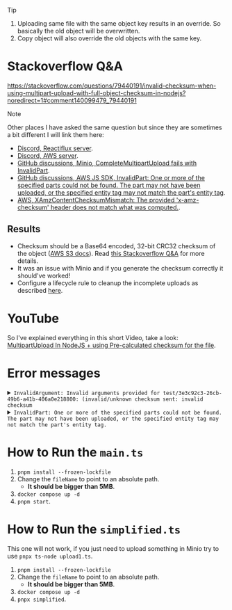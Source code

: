 > [!TIP]
>
> 1. Uploading same file with the same object key results in an override. So basically the old object will be overwritten.
> 2. Copy object will also override the old objects with the same key.

# Stackoverflow Q&A

https://stackoverflow.com/questions/79440191/invalid-checksum-when-using-multipart-upload-with-full-object-checksum-in-nodejs?noredirect=1#comment140099479_79440191

> [!NOTE]
>
> Other places I have asked the same question but since they are sometimes a bit different I will link them here:
>
> - [Discord, Reactiflux server](https://discord.com/channels/102860784329052160/145170347921113088/1339859485560147999).
> - [Discord, AWS server](https://discord.com/channels/423842546947457024/1339901868087840789/1339901868087840789).
> - [GitHub discussions, Minio, CompleteMultipartUpload fails with InvalidPart](https://github.com/minio/minio/discussions/16770).
> - [GitHub discussions, AWS JS SDK, InvalidPart: One or more of the specified parts could not be found. The part may not have been uploaded, or the specified entity tag may not match the part's entity tag](https://github.com/aws/aws-sdk-js-v3/discussions/6883).
> - [AWS, XAmzContentChecksumMismatch: The provided 'x-amz-checksum' header does not match what was computed.](https://repost.aws/questions/QU5H7iryj4S3q4u5-UCsmasQ/xamzcontentchecksummismatch-the-provided-x-amz-checksum-header-does-not-match-what-was-computed).

## Results

- Checksum should be a Base64 encoded, 32-bit CRC32 checksum of the object ([AWS S3 docs](https://docs.aws.amazon.com/AWSJavaScriptSDK/v3/latest/Package/-aws-sdk-client-s3/Interface/CompleteMultipartUploadCommandInput/)). Read [this Stackoverflow Q&A](https://stackoverflow.com/a/79440513/8784518) for more details.
- It was an issue with Minio and if you generate the checksum correctly it should've worked!
- Configure a lifecycle rule to cleanup the incomplete uploads as described [here](https://stackoverflow.com/a/53634176/8784518).

# YouTube

So I've explained everything in this short Video, take a look: [MultipartUpload In NodeJS + using Pre-calculated checksum for the file](https://youtu.be/Pgl_NmbxPUo).

# Error messages

<details>
<summary>
<code>InvalidArgument: Invalid arguments provided for test/3e3c92c3-26cb-49b6-a41b-406a0e218800: (invalid/unknown checksum sent: invalid checksum</code>
</summary>

```bash
[kasir@kasir-lifebooke736 bugs]$ pnpx ts-node simplified.ts
/home/kasir/projects/bugs/node_modules/.pnpm/@smithy+smithy-client@4.1.3/node_modules/@smithy/smithy-client/dist-cjs/index.js:867
  const response = new exceptionCtor({
                   ^
InvalidArgument: Invalid arguments provided for test/3e3c92c3-26cb-49b6-a41b-406a0e218800: (invalid/unknown checksum sent: invalid checksum)
    at throwDefaultError (/home/kasir/projects/bugs/node_modules/.pnpm/@smithy+smithy-client@4.1.3/node_modules/@smithy/smithy-client/dist-cjs/index.js:867:20)
    at /home/kasir/projects/bugs/node_modules/.pnpm/@smithy+smithy-client@4.1.3/node_modules/@smithy/smithy-client/dist-cjs/index.js:876:5
    at de_CommandError (/home/kasir/projects/bugs/node_modules/.pnpm/@aws-sdk+client-s3@3.744.0_aws-crt@1.25.3/node_modules/@aws-sdk/client-s3/dist-cjs/index.js:4970:14)
    at processTicksAndRejections (node:internal/process/task_queues:105:5)
    at async /home/kasir/projects/bugs/node_modules/.pnpm/@smithy+middleware-serde@4.0.2/node_modules/@smithy/middleware-serde/dist-cjs/index.js:35:20
    at async /home/kasir/projects/bugs/node_modules/.pnpm/@aws-sdk+middleware-sdk-s3@3.744.0/node_modules/@aws-sdk/middleware-sdk-s3/dist-cjs/index.js:483:18
    at async /home/kasir/projects/bugs/node_modules/.pnpm/@smithy+middleware-retry@4.0.4/node_modules/@smithy/middleware-retry/dist-cjs/index.js:321:38
    at async /home/kasir/projects/bugs/node_modules/.pnpm/@aws-sdk+middleware-sdk-s3@3.744.0/node_modules/@aws-sdk/middleware-sdk-s3/dist-cjs/index.js:109:22
    at async /home/kasir/projects/bugs/node_modules/.pnpm/@aws-sdk+middleware-sdk-s3@3.744.0/node_modules/@aws-sdk/middleware-sdk-s3/dist-cjs/index.js:136:14
    at async /home/kasir/projects/bugs/node_modules/.pnpm/@aws-sdk+middleware-logger@3.734.0/node_modules/@aws-sdk/middleware-logger/dist-cjs/index.js:33:22 {
  '$fault': 'client',
  '$metadata': {
    httpStatusCode: 400,
    requestId: '182420C19E2100F0',
    extendedRequestId: 'dd9025bab4ad464b049177c95eb6ebf374d3b3fd1af9251148b658df7ac2e3e8',
    cfId: undefined,
    attempts: 1,
    totalRetryDelay: 0
  },
  Code: 'InvalidArgument',
  Key: '3e3c92c3-26cb-49b6-a41b-406a0e218800',
  BucketName: 'test',
  Resource: '/test/3e3c92c3-26cb-49b6-a41b-406a0e218800',
  RequestId: '182420C19E2100F0',
  HostId: 'dd9025bab4ad464b049177c95eb6ebf374d3b3fd1af9251148b658df7ac2e3e8'
}
```

</details>

<details>
<summary>
<code>InvalidPart: One or more of the specified parts could not be found.  The part may not have been uploaded, or the specified entity tag may not match the part's entity tag.</code>
</summary>

```bash
/home/kasir/projects/bugs/node_modules/.pnpm/@smithy+smithy-client@4.1.3/node_modules/@smithy/smithy-client/dist-cjs/index.js:867
  const response = new exceptionCtor({
                   ^
InvalidPart: One or more of the specified parts could not be found.  The part may not have been uploaded, or the specified entity tag may not match the part's entity tag.
    at throwDefaultError (/home/kasir/projects/bugs/node_modules/.pnpm/@smithy+smithy-client@4.1.3/node_modules/@smithy/smithy-client/dist-cjs/index.js:867:20)
    at /home/kasir/projects/bugs/node_modules/.pnpm/@smithy+smithy-client@4.1.3/node_modules/@smithy/smithy-client/dist-cjs/index.js:876:5
    at de_CommandError (/home/kasir/projects/bugs/node_modules/.pnpm/@aws-sdk+client-s3@3.744.0/node_modules/@aws-sdk/client-s3/dist-cjs/index.js:4970:14)
    at processTicksAndRejections (node:internal/process/task_queues:105:5)
    at async /home/kasir/projects/bugs/node_modules/.pnpm/@smithy+middleware-serde@4.0.2/node_modules/@smithy/middleware-serde/dist-cjs/index.js:35:20
    at async /home/kasir/projects/bugs/node_modules/.pnpm/@aws-sdk+middleware-sdk-s3@3.744.0/node_modules/@aws-sdk/middleware-sdk-s3/dist-cjs/index.js:483:18
    at async /home/kasir/projects/bugs/node_modules/.pnpm/@smithy+middleware-retry@4.0.4/node_modules/@smithy/middleware-retry/dist-cjs/index.js:321:38
    at async /home/kasir/projects/bugs/node_modules/.pnpm/@aws-sdk+middleware-sdk-s3@3.744.0/node_modules/@aws-sdk/middleware-sdk-s3/dist-cjs/index.js:109:22
    at async /home/kasir/projects/bugs/node_modules/.pnpm/@aws-sdk+middleware-sdk-s3@3.744.0/node_modules/@aws-sdk/middleware-sdk-s3/dist-cjs/index.js:136:14
    at async /home/kasir/projects/bugs/node_modules/.pnpm/@aws-sdk+middleware-logger@3.734.0/node_modules/@aws-sdk/middleware-logger/dist-cjs/index.js:33:22 {
  '$fault': 'client',
  '$metadata': {
    httpStatusCode: 400,
    requestId: '1823FF7D5AB53B0B',
    extendedRequestId: 'dd9025bab4ad464b049177c95eb6ebf374d3b3fd1af9251148b658df7ac2e3e8',
    cfId: undefined,
    attempts: 1,
    totalRetryDelay: 0
  },
  Code: 'InvalidPart',
  Key: '67aa9fb3-86a8-459f-9a63-b23c9c2a22f7',
  BucketName: 'test',
  Resource: '/test/67aa9fb3-86a8-459f-9a63-b23c9c2a22f7',
  RequestId: '1823FF7D5AB53B0B',
  HostId: 'dd9025bab4ad464b049177c95eb6ebf374d3b3fd1af9251148b658df7ac2e3e8'
}
 ELIFECYCLE  Command failed with exit code 1.
```

</details>

# How to Run the `main.ts`

1. `pnpm install --frozen-lockfile`
2. Change the `fileName` to point to an absolute path.
   - **It should be bigger than 5MB**.
3. `docker compose up -d`
4. `pnpm start`.

# How to Run the `simplified.ts`

This one will not work, if you just need to upload something in Minio try to use `pnpx ts-node upload1.ts`.

1. `pnpm install --frozen-lockfile`
2. Change the `fileName` to point to an absolute path.
   - **It should be bigger than 5MB**.
3. `docker compose up -d`
4. `pnpx simplified`.
